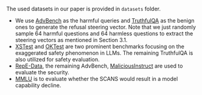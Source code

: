 The used datasets in our paper is provided in  ```datasets``` folder.

- We use [AdvBench](https://github.com/ltroin/llm_attack_defense_arena) as the harmful queries and [TruthfulQA](https://github.com/sylinrl/TruthfulQA) as the benign ones to generate the refusal steering vector. Note that we just randomly sample 64 harmful questions and 64 harmless questions to extract the steering vectors as mentioned in Section 3.1.
- [XSTest](https://github.com/paul-rottger/exaggerated-safety) and [OKTest](https://github.com/InvokerStark/OverKill) are two prominent benchmarks focusing on the exaggerated safety phenomenon in LLMs. The remaining TruthfulQA is also utilized for safety evaluation.
- [RepE-Data](https://huggingface.co/datasets/justinphan3110/harmful_harmless_instructions), the remaining AdvBench, [MaliciousInstruct](https://github.com/Princeton-SysML/Jailbreak_LLM) are used to evaluate the security.
- [MMLU](https://github.com/hendrycks/test) is to evaluate whether the SCANS would result in a model capability decline.
